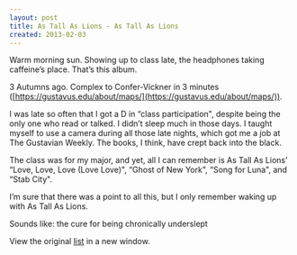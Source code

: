 ```yaml
---
layout: post
title: As Tall As Lions - As Tall As Lions
created: 2013-02-03
---
```


Warm morning sun. Showing up to class late, the headphones taking
caffeine’s place. That’s this album.

3 Autumns ago. Complex to Confer-Vickner in 3 minutes
([https://gustavus.edu/about/maps/](https://gustavus.edu/about/maps/)).

I was late so often that I got a D in “class participation", despite
being the only one who read or talked. I didn’t sleep much in those
days. I taught myself to use a camera during all those late nights,
which got me a job at The Gustavian Weekly. The books, I think, have
crept back into the black.

The class was for my major, and yet, all I can remember is As Tall As
Lions’ “Love, Love, Love (Love Love)", “Ghost of New York", “Song for
Luna", and “Stab City".

I’m sure that there was a point to all this, but I only remember waking
up with As Tall As Lions.


Sounds like: the cure for being chronically underslept


View the original
[list](https://docs.google.com/spreadsheet/pub?key=0ArDppihwaWa6dFdaeV9pOXNTeERqbWVFTFp5bWFuNmc&output=html) in a
new window.
